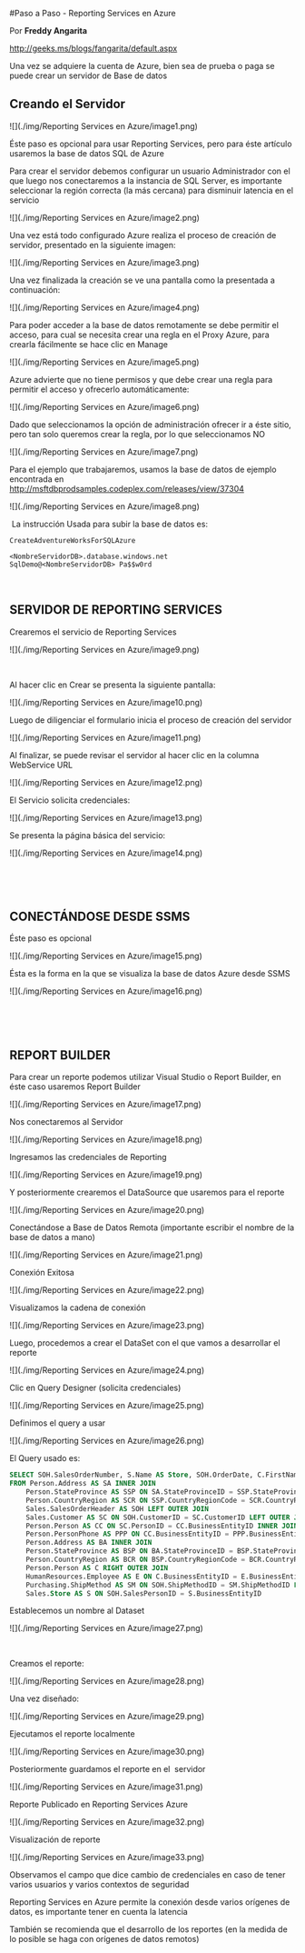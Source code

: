 

<properties
pageTitle="Paso a Paso -  Reporting Services en Azure"
description="Paso a Paso -  Reporting Services en Azure"
services="servers"
documentationCenter=""
authors="andygonusa"
manager=""
editor="andygonusa"/>

<tags
ms.service="servers"
ms.workload="RS"
ms.tgt_pltfrm="na"
ms.devlang="na"
ms.topic="how-to-article"
ms.date="05/12/2016"
ms.author="andygonusa"/>


#Paso a Paso -  Reporting Services en Azure



Por **Freddy Angarita**

<http://geeks.ms/blogs/fangarita/default.aspx>


Una vez se adquiere la cuenta de Azure, bien sea de prueba o paga se
puede crear un servidor de Base de datos

Creando el Servidor
-------------------

![](./img/Reporting Services en Azure/image1.png)
    

Éste paso es opcional para usar Reporting Services, pero para éste
artículo usaremos la base de datos SQL de Azure

Para crear el servidor debemos configurar un usuario Administrador con
el que luego nos conectaremos a la instancia de SQL Server, es
importante seleccionar la región correcta (la más cercana) para
disminuir latencia en el servicio

![](./img/Reporting Services en Azure/image2.png)
    

Una vez está todo configurado Azure realiza el proceso de creación de
servidor, presentado en la siguiente imagen:

![](./img/Reporting Services en Azure/image3.png)
    

Una vez finalizada la creación se ve una pantalla como la presentada a
continuación:

![](./img/Reporting Services en Azure/image4.png)
    

Para poder acceder a la base de datos remotamente se debe permitir el
acceso, para cual se necesita crear una regla en el Proxy Azure, para
crearla fácilmente se hace clic en Manage

![](./img/Reporting Services en Azure/image5.png)
    

Azure advierte que no tiene permisos y que debe crear una regla para
permitir el acceso y ofrecerlo automáticamente:

![](./img/Reporting Services en Azure/image6.png)
    

Dado que seleccionamos la opción de administración ofrecer ir a éste
sitio, pero tan solo queremos crear la regla, por lo que seleccionamos
NO

![](./img/Reporting Services en Azure/image7.png)
    

Para el ejemplo que trabajaremos, usamos la base de datos de ejemplo
encontrada en
<http://msftdbprodsamples.codeplex.com/releases/view/37304>

![](./img/Reporting Services en Azure/image8.png)
    

 La instrucción Usada para subir la base de datos es:

    CreateAdventureWorksForSQLAzure

    <NombreServidorDB>.database.windows.net
    SqlDemo@<NombreServidorDB> Pa$$w0rd

 

SERVIDOR DE REPORTING SERVICES
------------------------------

Crearemos el servicio de Reporting Services

![](./img/Reporting Services en Azure/image9.png)
    

 

Al hacer clic en Crear se presenta la siguiente pantalla:

![](./img/Reporting Services en Azure/image10.png)
    

Luego de diligenciar el formulario inicia el proceso de creación del
servidor

![](./img/Reporting Services en Azure/image11.png)
    

Al finalizar, se puede revisar el servidor al hacer clic en la columna
WebService URL

![](./img/Reporting Services en Azure/image12.png)
    

El Servicio solicita credenciales:

![](./img/Reporting Services en Azure/image13.png)
    

Se presenta la página básica del servicio:

![](./img/Reporting Services en Azure/image14.png)
    

 

 

CONECTÁNDOSE DESDE SSMS
-----------------------

Éste paso es opcional

![](./img/Reporting Services en Azure/image15.png)
    

Ésta es la forma en la que se visualiza la base de datos Azure desde
SSMS

![](./img/Reporting Services en Azure/image16.png)
    

 

 

REPORT BUILDER
--------------

Para crear un reporte podemos utilizar Visual Studio o Report Builder,
en éste caso usaremos Report Builder

![](./img/Reporting Services en Azure/image17.png)
    

Nos conectaremos al Servidor

![](./img/Reporting Services en Azure/image18.png)
    

Ingresamos las credenciales de Reporting

![](./img/Reporting Services en Azure/image19.png)
    

Y posteriormente crearemos el DataSource que usaremos para el reporte

![](./img/Reporting Services en Azure/image20.png)
    

Conectándose a Base de Datos Remota (importante escribir el nombre de la
base de datos a mano)

![](./img/Reporting Services en Azure/image21.png)
    

Conexión Exitosa

![](./img/Reporting Services en Azure/image22.png)
    

Visualizamos la cadena de conexión

![](./img/Reporting Services en Azure/image23.png)
    

Luego, procedemos a crear el DataSet con el que vamos a desarrollar el
reporte

![](./img/Reporting Services en Azure/image24.png)
    

Clic en Query Designer (solicita credenciales)

![](./img/Reporting Services en Azure/image25.png)
    

Definimos el query a usar

![](./img/Reporting Services en Azure/image26.png)
    

El Query usado es:


``` SQL
SELECT SOH.SalesOrderNumber, S.Name AS Store, SOH.OrderDate, C.FirstName AS SalesFirstName, C.LastName AS SalesLastName, E.JobTitle AS SalesTitle, SOH.PurchaseOrderNumber, SM.Name AS ShipMethod, BA.AddressLine1 AS BillAddress1, BA.AddressLine2 AS BillAddress2, BA.City AS BillCity, BA.PostalCode AS BillPostalCode, BSP.Name AS BillStateProvince, BCR.Name AS BillCountryRegion, SA.AddressLine1 AS ShipAddress1, SA.AddressLine2 AS ShipAddress2, SA.City AS ShipCity, SA.PostalCode AS ShipPostalCode, SSP.Name AS ShipStateProvince,SCR.Name AS ShipCountryRegion, PPP.PhoneNumber AS CustPhone, CC.FirstName AS CustFirstName, CC.LastName AS CustLastName
FROM Person.Address AS SA INNER JOIN
    Person.StateProvince AS SSP ON SA.StateProvinceID = SSP.StateProvinceID INNER JOIN 
    Person.CountryRegion AS SCR ON SSP.CountryRegionCode = SCR.CountryRegionCode RIGHT OUTER JOIN
    Sales.SalesOrderHeader AS SOH LEFT OUTER JOIN
    Sales.Customer AS SC ON SOH.CustomerID = SC.CustomerID LEFT OUTER JOIN 
    Person.Person AS CC ON SC.PersonID = CC.BusinessEntityID INNER JOIN 
    Person.PersonPhone AS PPP ON CC.BusinessEntityID = PPP.BusinessEntityID LEFT OUTER JOIN 
    Person.Address AS BA INNER JOIN 
    Person.StateProvince AS BSP ON BA.StateProvinceID = BSP.StateProvinceID INNER JOIN 
    Person.CountryRegion AS BCR ON BSP.CountryRegionCode = BCR.CountryRegionCode ON SOH.BillToAddressID = BA.AddressID ON SA.AddressID = SOH.ShipToAddressID LEFT OUTER JOIN 
    Person.Person AS C RIGHT OUTER JOIN
    HumanResources.Employee AS E ON C.BusinessEntityID = E.BusinessEntityID ON SOH.SalesPersonID = E.BusinessEntityID LEFT OUTER JOIN 
    Purchasing.ShipMethod AS SM ON SOH.ShipMethodID = SM.ShipMethodID LEFT OUTER JOIN
    Sales.Store AS S ON SOH.SalesPersonID = S.BusinessEntityID
```

Establecemos un nombre al Dataset

![](./img/Reporting Services en Azure/image27.png)
    

 

Creamos el reporte:

![](./img/Reporting Services en Azure/image28.png)
    

Una vez diseñado:

![](./img/Reporting Services en Azure/image29.png)
    

Ejecutamos el reporte localmente

![](./img/Reporting Services en Azure/image30.png)
    

Posteriormente guardamos el reporte en el  servidor

![](./img/Reporting Services en Azure/image31.png)
    

Reporte Publicado en Reporting Services Azure

![](./img/Reporting Services en Azure/image32.png)
    

Visualización de reporte

![](./img/Reporting Services en Azure/image33.png)
    

Observamos el campo que dice cambio de credenciales en caso de tener
varios usuarios y varios contextos de seguridad

Reporting Services en Azure permite la conexión desde varios orígenes de
datos, es importante tener en cuenta la latencia

También se recomienda que el desarrollo de los reportes (en la medida de
lo posible se haga con orígenes de datos remotos)
